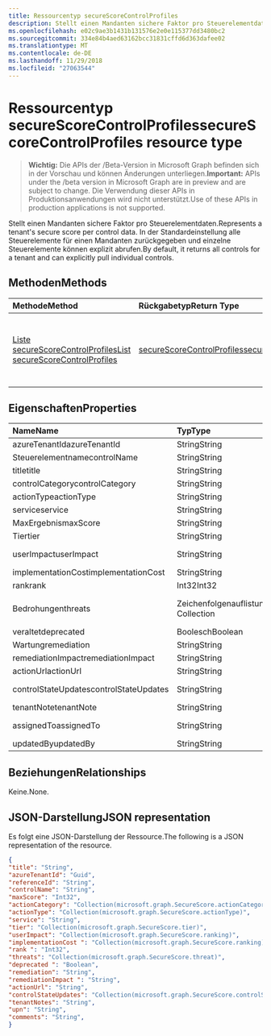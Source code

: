 ```yaml
---
title: Ressourcentyp secureScoreControlProfiles
description: Stellt einen Mandanten sichere Faktor pro Steuerelementdaten. In der Standardeinstellung alle Steuerelemente für einen Mandanten zurückgegeben und einzelne Steuerelemente können explizit abrufen.
ms.openlocfilehash: e02c9ae3b1431b131576e2e0e115377dd3480bc2
ms.sourcegitcommit: 334e84b4aed63162bcc31831cffd6d363dafee02
ms.translationtype: MT
ms.contentlocale: de-DE
ms.lasthandoff: 11/29/2018
ms.locfileid: "27063544"
---
```

# <a name="securescorecontrolprofiles-resource-type"></a><span data-ttu-id="54bbd-104">Ressourcentyp secureScoreControlProfiles</span><span class="sxs-lookup"><span data-stu-id="54bbd-104">secureScoreControlProfiles resource type</span></span>

> <span data-ttu-id="54bbd-105">**Wichtig:** Die APIs der /Beta-Version in Microsoft Graph befinden sich in der Vorschau und können Änderungen unterliegen.</span><span class="sxs-lookup"><span data-stu-id="54bbd-105">**Important:** APIs under the /beta version in Microsoft Graph are in preview and are subject to change.</span></span> <span data-ttu-id="54bbd-106">Die Verwendung dieser APIs in Produktionsanwendungen wird nicht unterstützt.</span><span class="sxs-lookup"><span data-stu-id="54bbd-106">Use of these APIs in production applications is not supported.</span></span>

<span data-ttu-id="54bbd-107">Stellt einen Mandanten sichere Faktor pro Steuerelementdaten.</span><span class="sxs-lookup"><span data-stu-id="54bbd-107">Represents a tenant's secure score per control data.</span></span> <span data-ttu-id="54bbd-108">In der Standardeinstellung alle Steuerelemente für einen Mandanten zurückgegeben und einzelne Steuerelemente können explizit abrufen.</span><span class="sxs-lookup"><span data-stu-id="54bbd-108">By default, it returns all controls for a tenant and can explicitly pull individual controls.</span></span>


## <a name="methods"></a><span data-ttu-id="54bbd-109">Methoden</span><span class="sxs-lookup"><span data-stu-id="54bbd-109">Methods</span></span>

| <span data-ttu-id="54bbd-110">Methode</span><span class="sxs-lookup"><span data-stu-id="54bbd-110">Method</span></span>   | <span data-ttu-id="54bbd-111">Rückgabetyp</span><span class="sxs-lookup"><span data-stu-id="54bbd-111">Return Type</span></span>|<span data-ttu-id="54bbd-112">Beschreibung</span><span class="sxs-lookup"><span data-stu-id="54bbd-112">Description</span></span>|
|:---------------|:--------|:----------|
|[<span data-ttu-id="54bbd-113">Liste secureScoreControlProfiles</span><span class="sxs-lookup"><span data-stu-id="54bbd-113">List secureScoreControlProfiles</span></span>](../api/securescorecontrolprofiles-list.md) | [<span data-ttu-id="54bbd-114">secureScoreControlProfiles</span><span class="sxs-lookup"><span data-stu-id="54bbd-114">secureScoreControlProfiles</span></span>](securescorecontrolprofiles.md) |<span data-ttu-id="54bbd-115">Lesen Sie Eigenschaften und Metadaten eines SecureScoreControlProfiles-Objekts.</span><span class="sxs-lookup"><span data-stu-id="54bbd-115">Read properties and metadata of a secureScoreControlProfiles object.</span></span>|


## <a name="properties"></a><span data-ttu-id="54bbd-116">Eigenschaften</span><span class="sxs-lookup"><span data-stu-id="54bbd-116">Properties</span></span>

|<span data-ttu-id="54bbd-117">Name</span><span class="sxs-lookup"><span data-stu-id="54bbd-117">Name</span></span> |<span data-ttu-id="54bbd-118">Typ</span><span class="sxs-lookup"><span data-stu-id="54bbd-118">Type</span></span> |<span data-ttu-id="54bbd-119">Beschreibung</span><span class="sxs-lookup"><span data-stu-id="54bbd-119">Description</span></span> |
|:--|:--|:--|
|   <span data-ttu-id="54bbd-120">azureTenantId</span><span class="sxs-lookup"><span data-stu-id="54bbd-120">azureTenantId</span></span>   |   <span data-ttu-id="54bbd-121">String</span><span class="sxs-lookup"><span data-stu-id="54bbd-121">String</span></span>  |   <span data-ttu-id="54bbd-122">GUID-Zeichenfolge für Mandanten-ID ein.</span><span class="sxs-lookup"><span data-stu-id="54bbd-122">GUID string for tenant ID.</span></span>  |
|   <span data-ttu-id="54bbd-123">Steuerelementname</span><span class="sxs-lookup"><span data-stu-id="54bbd-123">controlName</span></span> |   <span data-ttu-id="54bbd-124">String</span><span class="sxs-lookup"><span data-stu-id="54bbd-124">String</span></span>  |   <span data-ttu-id="54bbd-125">Name des Steuerelements.</span><span class="sxs-lookup"><span data-stu-id="54bbd-125">Name of the control.</span></span> |
|   <span data-ttu-id="54bbd-126">title</span><span class="sxs-lookup"><span data-stu-id="54bbd-126">title</span></span>   |   <span data-ttu-id="54bbd-127">String</span><span class="sxs-lookup"><span data-stu-id="54bbd-127">String</span></span>  |   <span data-ttu-id="54bbd-128">Titel des Steuerelements.</span><span class="sxs-lookup"><span data-stu-id="54bbd-128">Title of the control.</span></span>   |
|   <span data-ttu-id="54bbd-129">controlCategory</span><span class="sxs-lookup"><span data-stu-id="54bbd-129">controlCategory</span></span> |   <span data-ttu-id="54bbd-130">String</span><span class="sxs-lookup"><span data-stu-id="54bbd-130">String</span></span>  |   <span data-ttu-id="54bbd-131">Steuerelement-Aktionskategorie (Konto, Daten, Gerät, Apps, Infrastruktur).</span><span class="sxs-lookup"><span data-stu-id="54bbd-131">Control action category (Account, Data, Device, Apps, Infrastructure).</span></span>  |
|   <span data-ttu-id="54bbd-132">actionType</span><span class="sxs-lookup"><span data-stu-id="54bbd-132">actionType</span></span>  |   <span data-ttu-id="54bbd-133">String</span><span class="sxs-lookup"><span data-stu-id="54bbd-133">String</span></span>  |   <span data-ttu-id="54bbd-134">Steuerelementtyp Aktion (Config überprüfen, Verhalten).</span><span class="sxs-lookup"><span data-stu-id="54bbd-134">Control action type (Config, Review, Behavior).</span></span> |
|   <span data-ttu-id="54bbd-135">service</span><span class="sxs-lookup"><span data-stu-id="54bbd-135">service</span></span> |   <span data-ttu-id="54bbd-136">String</span><span class="sxs-lookup"><span data-stu-id="54bbd-136">String</span></span>  |   <span data-ttu-id="54bbd-137">Dienst, der das Steuerelement (Exchange, Sharepoint, Azure AD) besitzt.</span><span class="sxs-lookup"><span data-stu-id="54bbd-137">Service that owns the control (Exchange, Sharepoint, Azure AD).</span></span> |
|   <span data-ttu-id="54bbd-138">MaxErgebnis</span><span class="sxs-lookup"><span data-stu-id="54bbd-138">maxScore</span></span> |  <span data-ttu-id="54bbd-139">String</span><span class="sxs-lookup"><span data-stu-id="54bbd-139">String</span></span>  |   <span data-ttu-id="54bbd-140">Aktuelle abgerufen max Score am angegebenen Datum.</span><span class="sxs-lookup"><span data-stu-id="54bbd-140">Current obtained max score on specified date.</span></span>   |
|   <span data-ttu-id="54bbd-141">Tier</span><span class="sxs-lookup"><span data-stu-id="54bbd-141">tier</span></span> |  <span data-ttu-id="54bbd-142">String</span><span class="sxs-lookup"><span data-stu-id="54bbd-142">String</span></span>  |   <span data-ttu-id="54bbd-143">Steuerelement-Tier (Quad-Core, mehrstufige im Detail, erweiterte.)</span><span class="sxs-lookup"><span data-stu-id="54bbd-143">Control tier (Core, Defense in Depth, Advanced.)</span></span>    |
|   <span data-ttu-id="54bbd-144">userImpact</span><span class="sxs-lookup"><span data-stu-id="54bbd-144">userImpact</span></span> |    <span data-ttu-id="54bbd-145">String</span><span class="sxs-lookup"><span data-stu-id="54bbd-145">String</span></span>  | <span data-ttu-id="54bbd-146">Beeinträchtigung für die Benutzer Implementieren von Steuerelement (niedrig, Mittel, hoch).</span><span class="sxs-lookup"><span data-stu-id="54bbd-146">User impact of implementing control (low, moderate, high).</span></span>    |
|   <span data-ttu-id="54bbd-147">implementationCost</span><span class="sxs-lookup"><span data-stu-id="54bbd-147">implementationCost</span></span> |    <span data-ttu-id="54bbd-148">String</span><span class="sxs-lookup"><span data-stu-id="54bbd-148">String</span></span>  |   <span data-ttu-id="54bbd-149">Ressourcenkosten Implemmentating-Steuerelements (niedrig, Mittel, hoch).</span><span class="sxs-lookup"><span data-stu-id="54bbd-149">Resource cost of implemmentating control (low, moderate, high).</span></span> |
|   <span data-ttu-id="54bbd-150">rank</span><span class="sxs-lookup"><span data-stu-id="54bbd-150">rank</span></span> |  <span data-ttu-id="54bbd-151">Int32</span><span class="sxs-lookup"><span data-stu-id="54bbd-151">Int32</span></span>   |   <span data-ttu-id="54bbd-152">Microsoft Stapel ranking des Steuerelements.</span><span class="sxs-lookup"><span data-stu-id="54bbd-152">Microsoft's stack ranking of control.</span></span>   |
|   <span data-ttu-id="54bbd-153">Bedrohungen</span><span class="sxs-lookup"><span data-stu-id="54bbd-153">threats</span></span> |   <span data-ttu-id="54bbd-154">Zeichenfolgenauflistung</span><span class="sxs-lookup"><span data-stu-id="54bbd-154">String Collection</span></span>   |   <span data-ttu-id="54bbd-155">Liste der Bedrohungen für das Steuerelement reduziert (AccountBreach, DataDeletion, DataExfiltration, DataSpillage, ElevationOfPrivilege, MaliciousInsider, PasswordCracking, PhishingOrWhaling, spoofing).</span><span class="sxs-lookup"><span data-stu-id="54bbd-155">List of threats the control mitigates (accountBreach,dataDeletion,dataExfiltration,dataSpillage,elevationOfPrivilege,maliciousInsider,passwordCracking,phishingOrWhaling,spoofing).</span></span> |
|   <span data-ttu-id="54bbd-156">veraltet</span><span class="sxs-lookup"><span data-stu-id="54bbd-156">deprecated</span></span> |    <span data-ttu-id="54bbd-157">Boolesch</span><span class="sxs-lookup"><span data-stu-id="54bbd-157">Boolean</span></span> |   <span data-ttu-id="54bbd-158">Flag, das angibt, ob ein Steuerelement abgeschrieben wird.</span><span class="sxs-lookup"><span data-stu-id="54bbd-158">Flag to indicate if a control is depreciated.</span></span>   |
|   <span data-ttu-id="54bbd-159">Wartung</span><span class="sxs-lookup"><span data-stu-id="54bbd-159">remediation</span></span> |   <span data-ttu-id="54bbd-160">String</span><span class="sxs-lookup"><span data-stu-id="54bbd-160">String</span></span>  |   <span data-ttu-id="54bbd-161">Beschreibung, wie das Steuerelement helfen warten.</span><span class="sxs-lookup"><span data-stu-id="54bbd-161">Description of what the control will help remediate.</span></span> |
|   <span data-ttu-id="54bbd-162">remediationImpact</span><span class="sxs-lookup"><span data-stu-id="54bbd-162">remediationImpact</span></span> | <span data-ttu-id="54bbd-163">String</span><span class="sxs-lookup"><span data-stu-id="54bbd-163">String</span></span>  |   <span data-ttu-id="54bbd-164">Beschreibung der Auswirkung auf den Benutzer von der Wartung.</span><span class="sxs-lookup"><span data-stu-id="54bbd-164">Description of the impact on users of the remediation.</span></span> |
|   <span data-ttu-id="54bbd-165">actionUrl</span><span class="sxs-lookup"><span data-stu-id="54bbd-165">actionUrl</span></span> | <span data-ttu-id="54bbd-166">String</span><span class="sxs-lookup"><span data-stu-id="54bbd-166">String</span></span>  |   <span data-ttu-id="54bbd-167">URL zu, in dem das Steuerelement verarbeitet werden kann.</span><span class="sxs-lookup"><span data-stu-id="54bbd-167">URL to where the control can be actioned.</span></span> |
|   <span data-ttu-id="54bbd-168">controlStateUpdates</span><span class="sxs-lookup"><span data-stu-id="54bbd-168">controlStateUpdates</span></span> |   <span data-ttu-id="54bbd-169">String</span><span class="sxs-lookup"><span data-stu-id="54bbd-169">String</span></span>  |   <span data-ttu-id="54bbd-170">Kennzeichnung, die angibt, für der Mandanten ein Steuerelement markiert wurde (ignorieren, ThirdParty, überprüft) (unterstützt [Aktualisieren](../api/securescorecontrolprofiles-update.md)).</span><span class="sxs-lookup"><span data-stu-id="54bbd-170">Flag to indicate where the tenant has marked a control (ignore, thirdParty, reviewed) (supports [update](../api/securescorecontrolprofiles-update.md)).</span></span> |
|   <span data-ttu-id="54bbd-171">tenantNote</span><span class="sxs-lookup"><span data-stu-id="54bbd-171">tenantNote</span></span> |    <span data-ttu-id="54bbd-172">String</span><span class="sxs-lookup"><span data-stu-id="54bbd-172">String</span></span>  |   <span data-ttu-id="54bbd-173">Mandanten kann pro Steuerelement Kommentare (unterstützt [Aktualisieren](../api/securescorecontrolprofiles-update.md)) festlegen.</span><span class="sxs-lookup"><span data-stu-id="54bbd-173">Tenant can set per control comments (supports [update](../api/securescorecontrolprofiles-update.md)).</span></span> |
|   <span data-ttu-id="54bbd-174">assignedTo</span><span class="sxs-lookup"><span data-stu-id="54bbd-174">assignedTo</span></span> |    <span data-ttu-id="54bbd-175">String</span><span class="sxs-lookup"><span data-stu-id="54bbd-175">String</span></span>  |   <span data-ttu-id="54bbd-176">Mandanten kann das Steuerelement an eine Person (unterstützt [Aktualisieren](../api/securescorecontrolprofiles-update.md)) zuweisen.</span><span class="sxs-lookup"><span data-stu-id="54bbd-176">Tenant can assign the control to a individual (supports [update](../api/securescorecontrolprofiles-update.md)).</span></span> |
|   <span data-ttu-id="54bbd-177">updatedBy</span><span class="sxs-lookup"><span data-stu-id="54bbd-177">updatedBy</span></span> | <span data-ttu-id="54bbd-178">String</span><span class="sxs-lookup"><span data-stu-id="54bbd-178">String</span></span>  |   <span data-ttu-id="54bbd-179">User principal Name des, die der Zustand eines Steuerelements geändert.</span><span class="sxs-lookup"><span data-stu-id="54bbd-179">User principal name of who made changes to a control's state.</span></span> |

## <a name="relationships"></a><span data-ttu-id="54bbd-180">Beziehungen</span><span class="sxs-lookup"><span data-stu-id="54bbd-180">Relationships</span></span>

<span data-ttu-id="54bbd-181">Keine.</span><span class="sxs-lookup"><span data-stu-id="54bbd-181">None.</span></span>

## <a name="json-representation"></a><span data-ttu-id="54bbd-182">JSON-Darstellung</span><span class="sxs-lookup"><span data-stu-id="54bbd-182">JSON representation</span></span>

<span data-ttu-id="54bbd-183">Es folgt eine JSON-Darstellung der Ressource.</span><span class="sxs-lookup"><span data-stu-id="54bbd-183">The following is a JSON representation of the resource.</span></span>

<!-- {
  "blockType": "resource",
  "optionalProperties": [

  ],
  "@odata.type": "microsoft.graph.secureScores"
}-->

```json
{
"title": "String", 
"azureTenantId": "Guid", 
"referenceId": "String", 
"controlName": "String", 
"maxScore": "Int32",
"actionCategory": "Collection(microsoft.graph.SecureScore.actionCategory)",
"actionType": "Collection(microsoft.graph.SecureScore.actionType)",
"service": "String",
"tier": "Collection(microsoft.graph.SecureScore.tier)",
"userImpact": "Collection(microsoft.graph.SecureScore.ranking)",
"implementationCost ": "Collection(microsoft.graph.SecureScore.ranking)",
"rank ": "Int32",
"threats": "Collection(microsoft.graph.SecureScore.threat)",
"deprecated ": "Boolean",
"remediation": "String",
"remediationImpact ": "String",
"actionUrl": "String",
"controlStateUpdates": "Collection(microsoft.graph.SecureScore.controlStateUpdates)",
"tenantNotes": "String",
"upn": "String",
"comments": "String",
}


```


<!-- {
  "type": "#page.annotation",
  "description": "secureScoreControlProfiles resource",
  "keywords": "",
  "section": "documentation",
  "tocPath": ""
}-->
